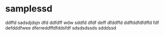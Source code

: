 # samplessd
ddffd
sadsdjdsjn
dfd
ddfdff
wdw
sddfd
dfdf
deff
dfddffd
ddffddfdfdffd
fdf
defdddfwee
dferreddffdfddsfdf
sdsdsdssds
sdddssd
